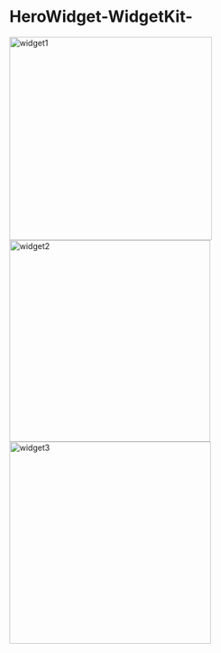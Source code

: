 # HeroWidget-WidgetKit-

<img width="359" alt="widget1" src="https://user-images.githubusercontent.com/92036779/191625454-2dc8893a-abb6-49f9-a96b-d969b36c966e.png">
<img width="356" alt="widget2" src="https://user-images.githubusercontent.com/92036779/191625505-82ba4613-ee1f-4045-a642-4463834bb4ce.png">
<img width="357" alt="widget3" src="https://user-images.githubusercontent.com/92036779/191625510-fcf8bcd3-89f6-4514-98dd-0b570dcedc1f.png">
